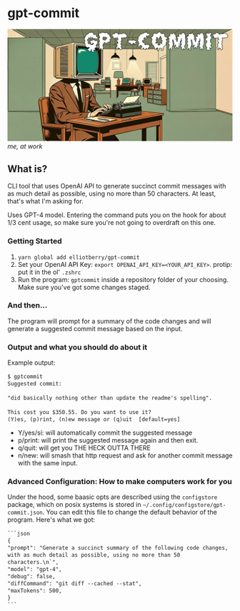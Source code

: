 # gpt-commit

![](sick-logo.jpg)
_me, at work_

## What is?

CLI tool that uses OpenAI API to generate succinct commit messages with as much detail as possible, using no more than 50 characters. At least, that's what I'm asking for.

Uses GPT-4 model. Entering the command puts you on the hook for about 1/3 cent usage, so make sure you're not going to overdraft on this one.

### Getting Started

1. `yarn global add elliotberry/gpt-commit`
2. Set your OpenAI API Key: `export OPENAI_API_KEY=<YOUR_API_KEY>`. protip: put it in the ol' `.zshrc`
3. Run the program: `gptcommit` inside a repository folder of your choosing. Make sure you've got some changes staged.

### And then...

The program will prompt for a summary of the code changes and will generate a suggested commit message based on the input.

### Output and what you should do about it

Example output:

```
$ gptcommit
Suggested commit:

"did basically nothing other than update the readme's spelling".

This cost you $350.55. Do you want to use it?
(Y)es, (p)rint, (n)ew message or (q)uit  [default=yes]
```

-   Y/yes/sí: will automatically commit the suggested message
-   p/print: will print the suggested message again and then exit.
-   q/quit: will get you THE HECK OUTTA THERE
-   n/new: will smash that http request and ask for another commit message with the same input.

### Advanced Configuration: How to make computers work for you

Under the hood, some baasic opts are described using the `configstore` package, which on posix systems is stored in `~/.config/configstore/gpt-commit.json`. You can edit this file to change the default behavior of the program. Here's what we got:

    ```json
    {
    "prompt": "Generate a succinct summary of the following code changes, with as much detail as possible, using no more than 50 characters.\n`",
    "model": "gpt-4",
    "debug": false,
    "diffCommand": "git diff --cached --stat",
    "maxTokens": 500,
    }
    ```

    
